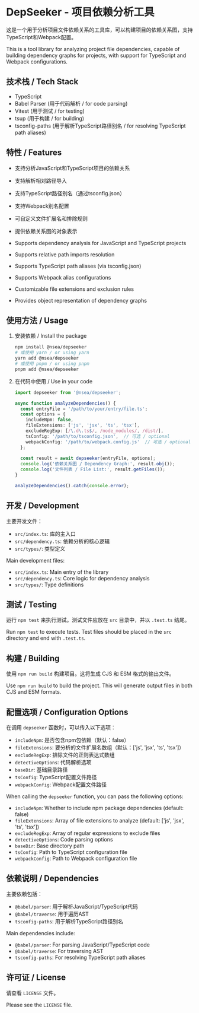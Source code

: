 # DepSeeker - 项目依赖分析工具

这是一个用于分析项目文件依赖关系的工具库，可以构建项目的依赖关系图，支持TypeScript和Webpack配置。

This is a tool library for analyzing project file dependencies, capable of building dependency graphs for projects, with support for TypeScript and Webpack configurations.

## 技术栈 / Tech Stack

- TypeScript
- Babel Parser (用于代码解析 / for code parsing)
- Vitest (用于测试 / for testing)
- tsup (用于构建 / for building)
- tsconfig-paths (用于解析TypeScript路径别名 / for resolving TypeScript path aliases)

## 特性 / Features

- 支持分析JavaScript和TypeScript项目的依赖关系
- 支持解析相对路径导入
- 支持TypeScript路径别名（通过tsconfig.json）
- 支持Webpack别名配置
- 可自定义文件扩展名和排除规则
- 提供依赖关系图的对象表示

- Supports dependency analysis for JavaScript and TypeScript projects
- Supports relative path imports resolution
- Supports TypeScript path aliases (via tsconfig.json)
- Supports Webpack alias configurations
- Customizable file extensions and exclusion rules
- Provides object representation of dependency graphs

## 使用方法 / Usage

1. 安装依赖 / Install the package
   ```bash
   npm install @nsea/depseeker
   # 或使用 yarn / or using yarn
   yarn add @nsea/depseeker
   # 或使用 pnpm / or using pnpm
   pnpm add @nsea/depseeker
   ```

2. 在代码中使用 / Use in your code
   ```typescript
   import depseeker from '@nsea/depseeker';
   
   async function analyzeDependencies() {
     const entryFile = '/path/to/your/entry/file.ts';
     const options = {
       includeNpm: false,
       fileExtensions: ['js', 'jsx', 'ts', 'tsx'],
       excludeRegExp: [/\.d\.ts$/, /node_modules/, /dist/],
       tsConfig: '/path/to/tsconfig.json',  // 可选 / optional
       webpackConfig: '/path/to/webpack.config.js'  // 可选 / optional
     };
     
     const result = await depseeker(entryFile, options);
     console.log('依赖关系图 / Dependency Graph:', result.obj());
     console.log('文件列表 / File List:', result.getFiles());
   }
   
   analyzeDependencies().catch(console.error);
   ```

## 开发 / Development

主要开发文件：
- `src/index.ts`: 库的主入口
- `src/dependency.ts`: 依赖分析的核心逻辑
- `src/types/`: 类型定义

Main development files:
- `src/index.ts`: Main entry of the library
- `src/dependency.ts`: Core logic for dependency analysis
- `src/types/`: Type definitions

## 测试 / Testing

运行 `npm test` 来执行测试。测试文件应放在 `src` 目录中，并以 `.test.ts` 结尾。

Run `npm test` to execute tests. Test files should be placed in the `src` directory and end with `.test.ts`.

## 构建 / Building

使用 `npm run build` 构建项目。这将生成 CJS 和 ESM 格式的输出文件。

Use `npm run build` to build the project. This will generate output files in both CJS and ESM formats.

## 配置选项 / Configuration Options

在调用 `depseeker` 函数时，可以传入以下选项：

- `includeNpm`: 是否包含npm包依赖（默认：false）
- `fileExtensions`: 要分析的文件扩展名数组（默认：['js', 'jsx', 'ts', 'tsx']）
- `excludeRegExp`: 排除文件的正则表达式数组
- `detectiveOptions`: 代码解析选项
- `baseDir`: 基础目录路径
- `tsConfig`: TypeScript配置文件路径
- `webpackConfig`: Webpack配置文件路径

When calling the `depseeker` function, you can pass the following options:

- `includeNpm`: Whether to include npm package dependencies (default: false)
- `fileExtensions`: Array of file extensions to analyze (default: ['js', 'jsx', 'ts', 'tsx'])
- `excludeRegExp`: Array of regular expressions to exclude files
- `detectiveOptions`: Code parsing options
- `baseDir`: Base directory path
- `tsConfig`: Path to TypeScript configuration file
- `webpackConfig`: Path to Webpack configuration file

## 依赖说明 / Dependencies

主要依赖包括：
- `@babel/parser`: 用于解析JavaScript/TypeScript代码
- `@babel/traverse`: 用于遍历AST
- `tsconfig-paths`: 用于解析TypeScript路径别名

Main dependencies include:
- `@babel/parser`: For parsing JavaScript/TypeScript code
- `@babel/traverse`: For traversing AST
- `tsconfig-paths`: For resolving TypeScript path aliases

## 许可证 / License

请查看 `LICENSE` 文件。

Please see the `LICENSE` file.

